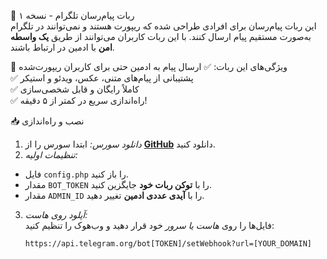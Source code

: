 🚀 ربات پیام‌رسان تلگرام - نسخه ۱  
این ربات پیام‌رسان برای افرادی طراحی شده که ریپورت هستند و نمی‌توانند در تلگرام به‌صورت مستقیم پیام ارسال کنند. با این ربات کاربران می‌توانند از طریق **یک واسطه امن** با ادمین در ارتباط باشند.  

🎯 ویژگی‌های این ربات:
✅ ارسال پیام به ادمین حتی برای کاربران ریپورت‌شده  
✅ پشتیبانی از پیام‌های متنی، عکس، ویدئو و استیکر  
✅ کاملاً رایگان و قابل شخصی‌سازی  
✅ راه‌اندازی سریع در کمتر از ۵ دقیقه!  

📥 نصب و راه‌اندازی  
1. *دانلود سورس:*
ابتدا سورس را از **[GitHub](https://github.com/نام_کاربری/Telegram-Messenger-Bot-V1)** دانلود کنید.  
2. *تنظیمات اولیه:*  
 - فایل `config.php` را باز کنید.  
 - مقدار `BOT_TOKEN` را با **توکن ربات خود** جایگزین کنید.  
 - مقدار `ADMIN_ID` را با **آیدی عددی ادمین** تغییر دهید.  
3. *آپلود روی هاست:*  
فایل‌ها را روی *هاست یا سرور* خود قرار دهید و وب‌هوک را تنظیم کنید:
   ```bash
   https://api.telegram.org/bot[TOKEN]/setWebhook?url=[YOUR_DOMAIN]

